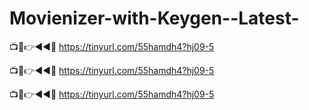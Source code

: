 # Movienizer-with-Keygen--Latest-

📺📱👉◄◄🔴 https://tinyurl.com/55hamdh4?hj09-5

📺📱👉◄◄🔴 https://tinyurl.com/55hamdh4?hj09-5

📺📱👉◄◄🔴 https://tinyurl.com/55hamdh4?hj09-5
